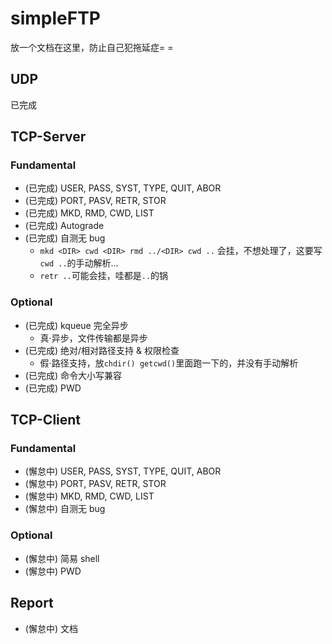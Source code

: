 # simpleFTP

放一个文档在这里，防止自己犯拖延症= =

## UDP
已完成

## TCP-Server

### Fundamental

- (已完成) USER, PASS, SYST, TYPE, QUIT, ABOR
- (已完成) PORT, PASV, RETR, STOR
- (已完成) MKD, RMD, CWD, LIST
- (已完成) Autograde
- (已完成) 自测无 bug
    - `mkd <DIR> cwd <DIR> rmd ../<DIR> cwd ..` 会挂，不想处理了，这要写`cwd ..`的手动解析...
    - `retr ..`可能会挂，哇都是`..`的锅

### Optional

- (已完成) kqueue 完全异步
    - 真·异步，文件传输都是异步
- (已完成) 绝对/相对路径支持 & 权限检查
    - 假·路径支持，放`chdir() getcwd()`里面跑一下的，并没有手动解析
- (已完成) 命令大小写兼容
- (已完成) PWD

## TCP-Client

### Fundamental

- (懈怠中) USER, PASS, SYST, TYPE, QUIT, ABOR
- (懈怠中) PORT, PASV, RETR, STOR
- (懈怠中) MKD, RMD, CWD, LIST
- (懈怠中) 自测无 bug

### Optional

- (懈怠中) 简易 shell
- (懈怠中) PWD

## Report

- (懈怠中) 文档
